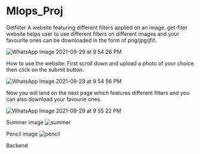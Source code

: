 # Mlops_Proj

Getfilter
A website featuring different filters applied on an image.
get-fiter website helps user to use different filters on different images and your favourite ones can be downloaded in the form of png/jpg/jfif.

![WhatsApp Image 2021-09-29 at 9 54 26 PM](https://user-images.githubusercontent.com/60807859/135322377-85e6229e-4744-4da7-a708-1a1f040edfa0.jpeg)

How to use the website:
First scroll down and upload a photo of your choice then click on the submit button. 

![WhatsApp Image 2021-09-29 at 9 54 56 PM](https://user-images.githubusercontent.com/60807859/135322698-4ad7663a-f5b5-4111-9492-5c71905db6a3.jpeg)

Now you will land on the next page which features different filters and you can also download your favourie ones.


![WhatsApp Image 2021-09-29 at 9 55 22 PM](https://user-images.githubusercontent.com/60807859/135323067-d9c617f4-227a-46fc-bfac-b0f31ccf2884.jpeg)


Summer image
![summer](https://user-images.githubusercontent.com/60807859/135323392-e6b4b8d6-9df7-418b-b909-69ad886b83a2.png)

Pencil image
![pencil](https://user-images.githubusercontent.com/60807859/135323480-5231a8e9-1614-4710-a5e3-75650ba96390.png)

Backend 
